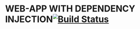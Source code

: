 # WEB-APP WITH DEPENDENCY INJECTION[![Build Status](https://travis-ci.org/sebastyanpereira/web-app-with-DI.svg?branch=master)](https://travis-ci.org/sebastyanpereira/web-app-with-DI)